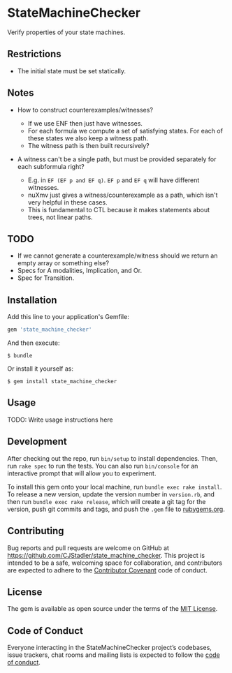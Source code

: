 # StateMachineChecker

Verify properties of your state machines.

## Restrictions

- The initial state must be set statically.

## Notes

- How to construct counterexamples/witnesses?
  - If we use ENF then just have witnesses.
  - For each formula we compute a set of satisfying states. For each of these
    states we also keep a witness path.
  - The witness path is then built recursively?

- A witness can't be a single path, but must be provided separately for each
  subformula right?
  - E.g. in `EF (EF p and EF q)`. `EF p` and `EF q` will have different
    witnesses.
  - nuXmv just gives a witness/counterexample as a path, which isn't very
    helpful in these cases.
  - This is fundamental to CTL because it makes statements about trees, not
    linear paths.

## TODO

- If we cannot generate a counterexample/witness should we return an empty array
  or something else?
- Specs for A modalities, Implication, and Or.
- Spec for Transition.

## Installation

Add this line to your application's Gemfile:

```ruby
gem 'state_machine_checker'
```

And then execute:

    $ bundle

Or install it yourself as:

    $ gem install state_machine_checker

## Usage

TODO: Write usage instructions here

## Development

After checking out the repo, run `bin/setup` to install dependencies. Then, run `rake spec` to run the tests. You can also run `bin/console` for an interactive prompt that will allow you to experiment.

To install this gem onto your local machine, run `bundle exec rake install`. To release a new version, update the version number in `version.rb`, and then run `bundle exec rake release`, which will create a git tag for the version, push git commits and tags, and push the `.gem` file to [rubygems.org](https://rubygems.org).

## Contributing

Bug reports and pull requests are welcome on GitHub at https://github.com/CJStadler/state_machine_checker. This project is intended to be a safe, welcoming space for collaboration, and contributors are expected to adhere to the [Contributor Covenant](http://contributor-covenant.org) code of conduct.

## License

The gem is available as open source under the terms of the [MIT License](https://opensource.org/licenses/MIT).

## Code of Conduct

Everyone interacting in the StateMachineChecker project’s codebases, issue trackers, chat rooms and mailing lists is expected to follow the [code of conduct](https://github.com/CJStadler/state_machine_checker/blob/master/CODE_OF_CONDUCT.md).
